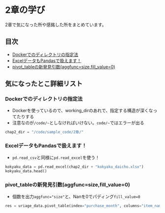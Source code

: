 # 2章の学び
2章で気になった所や感銘した所をまとめています。

## 目次
- [Dockerでのディレクトリの指定法](#Dockerでのディレクトリの指定法)
- [ExcelデータもPandasで扱えます！](#ExcelデータもPandasで扱えます)
- [pivot_tableの新発見引数(aggfunc=size,fill_value=0)](#pivot_tableの新発見引数aggfunc=sizefill_value=0)

## 気になったとこ詳細リスト

### Dockerでのディレクトリの指定法
- Dockerを使っているので、working_dirのあれで、指定する構造が深くなってたりする
- 注意なのが`/code/~`としなければいけない。`code/~`ではエラーが出る

```python:jupyter.py
chap2_dir = "/code/sample_code/2章/"
```

### ExcelデータもPandasで扱えます！
- `pd.read_csv`と同様に`pd.read_excel`を使う！

```python:jupyter.py
kokyaku_data = pd.read_excel(chap2_dir + "kokyaku_daicho.xlsx")
kokyaku_data.head()
```

### pivot_tableの新発見引数(aggfunc=size,fill_value=0)
- 個数を出力`aggfunc="size"`と、Nanを0でパディング`fill_value=0`

```python:jupyter.py
res = uriage_data.pivot_table(index="purchase_month", columns="item_name", aggfunc="size", fill_value=0)
```
